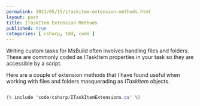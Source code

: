 ```yaml
---
permalink: 2013/05/15/itaskitem-extension-methods.html
layout: post
title: ITaskItem Extension Methods
published: true
categories: [ csharp, tdd, code ]
---
```


Writing custom tasks for MsBuild often involves handling files and folders. These are 
commonly coded as ITaskItem properties in your task so they are accessible by a script.

Here are a couple of extension methods that I have found useful when working with files and 
folders masquerading as *ITaskItem* objects.

```csharp

{% include 'code/csharp/ITaskItemExtensions.cs' %}

```

